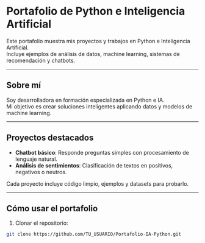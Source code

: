 # Portafolio de Python e Inteligencia Artificial

Este portafolio muestra mis proyectos y trabajos en Python e Inteligencia Artificial.  
Incluye ejemplos de análisis de datos, machine learning, sistemas de recomendación y chatbots.

---

## Sobre mí

Soy desarrolladora en formación especializada en Python e IA.  
Mi objetivo es crear soluciones inteligentes aplicando datos y modelos de machine learning.

---

## Proyectos destacados

- **Chatbot básico**: Responde preguntas simples con procesamiento de lenguaje natural.  
- **Análisis de sentimientos**: Clasificación de textos en positivos, negativos o neutros.  

Cada proyecto incluye código limpio, ejemplos y datasets para probarlo.

---

## Cómo usar el portafolio

1. Clonar el repositorio:  
```bash
git clone https://github.com/TU_USUARIO/Portafolio-IA-Python.git
